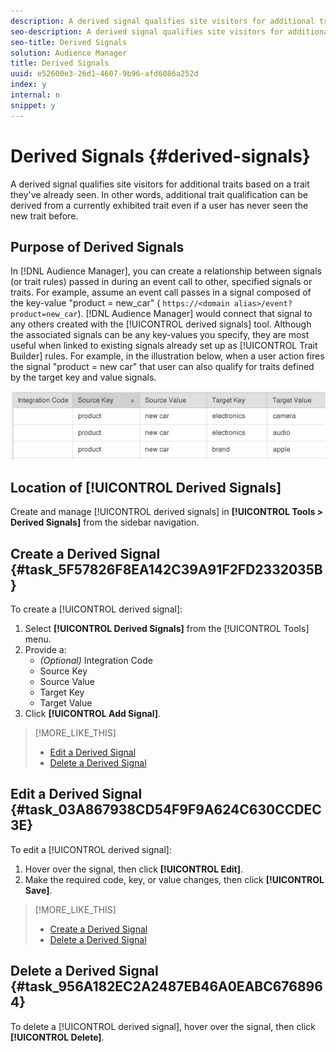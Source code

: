 ```yaml
---
description: A derived signal qualifies site visitors for additional traits based on a trait they've already seen. In other words, additional trait qualification can be derived from a currently exhibited trait even if a user has never seen the new trait before.
seo-description: A derived signal qualifies site visitors for additional traits based on a trait they've already seen. In other words, additional trait qualification can be derived from a currently exhibited trait even if a user has never seen the new trait before.
seo-title: Derived Signals
solution: Audience Manager
title: Derived Signals
uuid: e52600e3-26d1-4607-9b96-afd6086a252d
index: y
internal: n
snippet: y
---
```


# Derived Signals {#derived-signals}

A derived signal qualifies site visitors for additional traits based on a trait they've already seen. In other words, additional trait qualification can be derived from a currently exhibited trait even if a user has never seen the new trait before.

<!-- ## Derived Signals {#topic_58AB69FE2A194E05A64D0CCB1ACD7C20}

A [!UICONTROL derived signal] qualifies site visitors for additional traits based on a trait they've already seen. In other words, additional trait qualification can be derived from a currently exhibited trait even if a user has never seen the new trait before.

<!-- 
c_tb_derived_signal.xml
 -->

## Purpose of Derived Signals

In [!DNL Audience Manager], you can create a relationship between signals (or trait rules) passed in during an event call to other, specified signals or traits. For example, assume an event call passes in a signal composed of the key-value "product = new_car" ( `https://<domain alias>/event?product=new_car`). [!DNL Audience Manager] would connect that signal to any others created with the [!UICONTROL derived signals] tool. Although the associated signals can be any key-values you specify, they are most useful when linked to existing signals already set up as [!UICONTROL Trait Builder] rules. For example, in the illustration below, when a user action fires the signal "product = new car" that user can also qualify for traits defined by the target key and value signals.

![](assets/derived_signal_example.png)

## Location of [!UICONTROL Derived Signals]

Create and manage [!UICONTROL derived signals] in **[!UICONTROL Tools > Derived Signals]** from the sidebar navigation.

## Create a Derived Signal {#task_5F57826F8EA142C39A91F2FD2332035B}

<!-- 
t_tb_create_derived.xml
 -->

To create a [!UICONTROL derived signal]:

1. Select **[!UICONTROL Derived Signals]** from the [!UICONTROL Tools] menu.
1. Provide a:
    * *(Optional)* Integration Code 
    * Source Key 
    * Source Value 
    * Target Key 
    * Target Value
1. Click **[!UICONTROL Add Signal]**.

>[!MORE_LIKE_THIS]
>
>* [Edit a Derived Signal](../c-features/derived-signals.md#task_03A867938CD54F9F9A624C630CCDEC3E)
>* [Delete a Derived Signal](../c-features/derived-signals.md#task_956A182EC2A2487EB46A0EABC6768964)

## Edit a Derived Signal {#task_03A867938CD54F9F9A624C630CCDEC3E}

<!-- 
t_tb_edit_derived.xml
-->

To edit a [!UICONTROL derived signal]:

1. Hover over the signal, then click **[!UICONTROL Edit]**.
1. Make the required code, key, or value changes, then click **[!UICONTROL Save]**.

>[!MORE_LIKE_THIS]
>
>* [Create a Derived Signal](../c-features/derived-signals.md#task_5F57826F8EA142C39A91F2FD2332035B)
>* [Delete a Derived Signal](../c-features/derived-signals.md#task_956A182EC2A2487EB46A0EABC6768964)

## Delete a Derived Signal {#task_956A182EC2A2487EB46A0EABC6768964}

<!-- 
t_tb_delete_derived.xml
-->

To delete a [!UICONTROL derived signal], hover over the signal, then click **[!UICONTROL Delete]**.
